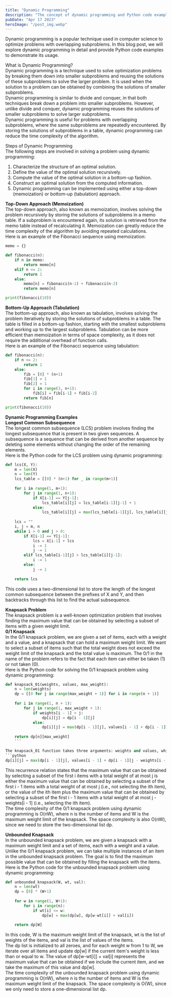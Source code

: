 ```yaml
---
title: "Dynamic Programming"
description: "The concept of dynamic programming and Python code examples..."
pubDate: "Apr 17 2023"
heroImage: "/post_img.webp"
---
```

Dynamic programming is a popular technique used in computer science to optimize problems with overlapping subproblems. In this blog post, we will explore dynamic programming in detail and provide Python code examples to demonstrate its usage.

What is Dynamic Programming?  
Dynamic programming is a technique used to solve optimization problems by breaking them down into smaller subproblems and reusing the solutions of these subproblems to solve the larger problem. It is used when the solution to a problem can be obtained by combining the solutions of smaller subproblems.  
Dynamic programming is similar to divide and conquer, in that both techniques break down a problem into smaller subproblems. However, unlike divide and conquer, dynamic programming reuses the solutions of smaller subproblems to solve larger subproblems.  
Dynamic programming is useful for problems with overlapping subproblems, where the same subproblems are repeatedly encountered. By storing the solutions of subproblems in a table, dynamic programming can reduce the time complexity of the algorithm.

Steps of Dynamic Programming  
The following steps are involved in solving a problem using dynamic programming:  
1. Characterize the structure of an optimal solution.
2. Define the value of the optimal solution recursively.
3. Compute the value of the optimal solution in a bottom-up fashion.
4. Construct an optimal solution from the computed information.
5. Dynamic programming can be implemented using either a top-down (memoization) or bottom-up (tabulation) approach.

**Top-Down Approach (Memoization)**  
The top-down approach, also known as memoization, involves solving the problem recursively by storing the solutions of subproblems in a memo table. If a subproblem is encountered again, its solution is retrieved from the memo table instead of recalculating it. Memoization can greatly reduce the time complexity of the algorithm by avoiding repeated calculations.  
Here is an example of the Fibonacci sequence using memoization:  
```python
memo = {}

def fibonacci(n):
    if n in memo:
        return memo[n]
    elif n <= 2:
        return 1
    else:
        memo[n] = fibonacci(n-1) + fibonacci(n-2)
        return memo[n]

print(fibonacci(10))
```

**Bottom-Up Approach (Tabulation)**  
The bottom-up approach, also known as tabulation, involves solving the problem iteratively by storing the solutions of subproblems in a table. The table is filled in a bottom-up fashion, starting with the smallest subproblems and working up to the largest subproblems. Tabulation can be more efficient than memoization in terms of space complexity, as it does not require the additional overhead of function calls.  
Here is an example of the Fibonacci sequence using tabulation:  
```python
def fibonacci(n):
    if n <= 2:
        return 1
    else:
        fib = [0] * (n+1)
        fib[1] = 1
        fib[2] = 1
        for i in range(3, n+1):
            fib[i] = fib[i-1] + fib[i-2]
        return fib[n]

print(fibonacci(10))
```

**Dynamic Programming Examples**  
**Longest Common Subsequence**  
The longest common subsequence (LCS) problem involves finding the longest subsequence that is present in two given sequences. A subsequence is a sequence that can be derived from another sequence by deleting some elements without changing the order of the remaining elements.  
Here is the Python code for the LCS problem using dynamic programming:  
```python
def lcs(X, Y):
    m = len(X)
    n = len(Y)
    lcs_table = [[0] * (n+1) for _ in range(m+1)]
    
    for i in range(1, m+1):
        for j in range(1, n+1):
            if X[i-1] == Y[j-1]:
                lcs_table[i][j] = lcs_table[i-1][j-1] + 1
            else:
                lcs_table[i][j] = max(lcs_table[i-1][j], lcs_table[i][j-1])
    
    lcs = ""
    i, j = m, n
    while i > 0 and j > 0:
        if X[i-1] == Y[j-1]:
            lcs = X[i-1] + lcs
            i -= 1
            j -= 1
        elif lcs_table[i-1][j] > lcs_table[i][j-1]:
            i -= 1
        else:
            j -= 1
    
    return lcs
```
This code uses a two-dimensional list to store the length of the longest common subsequence between the prefixes of X and Y, and then backtracks through this list to find the actual subsequence.

**Knapsack Problem**  
The knapsack problem is a well-known optimization problem that involves finding the maximum value that can be obtained by selecting a subset of items with a given weight limit.  
**0/1 Knapsack**  
In the 0/1 knapsack problem, we are given a set of items, each with a weight and a value, and a knapsack that can hold a maximum weight limit. We want to select a subset of items such that the total weight does not exceed the weight limit of the knapsack and the total value is maximum. The 0/1 in the name of the problem refers to the fact that each item can either be taken (1) or not taken (0).  
Here is the Python code for solving the 0/1 knapsack problem using dynamic programming:  
```python
def knapsack_01(weights, values, max_weight):
    n = len(weights)
    dp = [[0 for j in range(max_weight + 1)] for i in range(n + 1)]
    
    for i in range(1, n + 1):
        for j in range(1, max_weight + 1):
            if weights[i - 1] > j:
                dp[i][j] = dp[i - 1][j]
            else:
                dp[i][j] = max(dp[i - 1][j], values[i - 1] + dp[i - 1][j - weights[i - 1]])
    
    return dp[n][max_weight]
    ```

The knapsack_01 function takes three arguments: weights and values, which are lists of weights and values of the items, and max_weight, which is the maximum weight limit of the knapsack. The function creates a two-dimensional list dp of size (n + 1) × (max_weight + 1), where n is the number of items. The value of dp[i][j] represents the maximum value that can be obtained by selecting a subset of the first i items with a total weight of at most j. The function initializes the first row and the first column of dp to 0, since selecting 0 items or having a maximum weight of 0 will always result in a total value of 0. The function then fills in the remaining entries of dp using the recurrence relation:
```python
dp[i][j] = max(dp[i - 1][j], values[i - 1] + dp[i - 1][j - weights[i - 1]])
```
This recurrence relation states that the maximum value that can be obtained by selecting a subset of the first i items with a total weight of at most j is either the maximum value that can be obtained by selecting a subset of the first i - 1 items with a total weight of at most j (i.e., not selecting the ith item), or the value of the ith item plus the maximum value that can be obtained by selecting a subset of the first i - 1 items with a total weight of at most j - weights[i - 1] (i.e., selecting the ith item).  
The time complexity of the 0/1 knapsack problem using dynamic programming is O(nW), where n is the number of items and W is the maximum weight limit of the knapsack. The space complexity is also O(nW), since we need to store the two-dimensional list dp.

**Unbounded Knapsack**  
In the unbounded knapsack problem, we are given a knapsack with a maximum weight limit and a set of items, each with a weight and a value. Unlike the 0/1 knapsack problem, we can take multiple instances of an item in the unbounded knapsack problem.
The goal is to find the maximum possible value that can be obtained by filling the knapsack with the items.  
Here is the Python code for the unbounded knapsack problem using dynamic programming:  
```python
def unbounded_knapsack(W, wt, val):
    n = len(wt)
    dp = [0] * (W+1)
    
    for w in range(1, W+1):
        for i in range(n):
            if wt[i] <= w:
                dp[w] = max(dp[w], dp[w-wt[i]] + val[i])
    
    return dp[W]
```
In this code, W is the maximum weight limit of the knapsack, wt is the list of weights of the items, and val is the list of values of the items.  
The dp list is initialized to all zeroes, and for each weight w from 1 to W, we iterate over all items and update dp[w] if the current item's weight is less than or equal to w. The value of dp[w-wt[i]] + val[i] represents the maximum value that can be obtained if we include the current item, and we take the maximum of this value and dp[w].  
The time complexity of the unbounded knapsack problem using dynamic programming is O(nW), where n is the number of items and W is the maximum weight limit of the knapsack. The space complexity is O(W), since we only need to store a one-dimensional list dp.